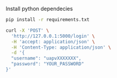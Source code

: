 

Install python dependecies
```bash
pip install -r requirements.txt
```

```bash
curl -X 'POST' \
  'http://127.0.0.1:5000/login' \
  -H 'accept: application/json' \
  -H 'Content-Type: application/json' \
  -d '{
  "username": "uapvXXXXXXX",
  "password": "YOUR_PASSWORD"
}'
```